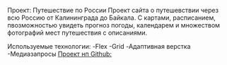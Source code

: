 Проект: Путешествие по России
Проект сайта о путешевствии через всю Россию от Калининграда до Байкала. С картами, расписанием, пвозможностью увидеть прогноз погоды, календарем и множеством фотографий мест путешествия с описаниями.


Используемые технологии:
-Flex
-Grid
-Адаптивная верстка
-Медиазапросы
[Прoект нп Github:](https://dorofeeva-olga74.github.io/russian-travel/)